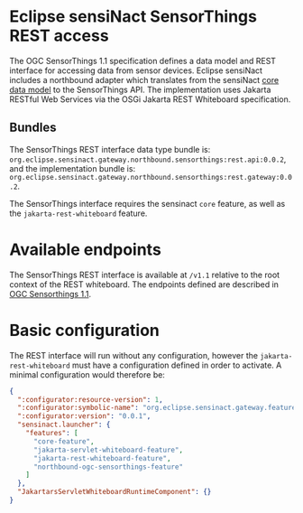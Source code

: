 # Eclipse sensiNact SensorThings REST access

 The OGC SensorThings 1.1 specification defines a data model and REST interface for accessing data from sensor devices. Eclipse sensiNact includes a northbound adapter which translates from the sensiNact [core data model](../core/DataModel.md) to the SensorThings API. The implementation uses Jakarta RESTful Web Services via the OSGi Jakarta REST Whiteboard specification.

## Bundles

 The SensorThings REST interface data type bundle is: `org.eclipse.sensinact.gateway.northbound.sensorthings:rest.api:0.0.2`, and the implementation bundle is: `org.eclipse.sensinact.gateway.northbound.sensorthings:rest.gateway:0.0.2`.

 The SensorThings interface requires the sensinact `core` feature, as well as the `jakarta-rest-whiteboard` feature.

# Available endpoints

The SensorThings REST interface is available at `/v1.1` relative to the root context of the REST whiteboard. The endpoints defined are described in [OGC Sensorthings 1.1](https://docs.ogc.org/is/18-088/18-088.html#sensorthings-serviceinterface).

# Basic configuration

The REST interface will run without any configuration, however the `jakarta-rest-whiteboard` must have a configuration defined in order to activate. A minimal configuration would therefore be:

```json
{
  ":configurator:resource-version": 1,
  ":configurator:symbolic-name": "org.eclipse.sensinact.gateway.feature.northbound.rest.example",
  ":configurator:version": "0.0.1",
  "sensinact.launcher": {
    "features": [
      "core-feature",
      "jakarta-servlet-whiteboard-feature",
      "jakarta-rest-whiteboard-feature",
      "northbound-ogc-sensorthings-feature"
    ]
  },
  "JakartarsServletWhiteboardRuntimeComponent": {}
}
```


